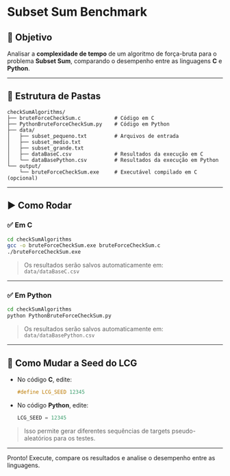 # Subset Sum Benchmark

## 🎯 Objetivo

Analisar a **complexidade de tempo** de um algoritmo de força-bruta para o problema **Subset Sum**, comparando o desempenho entre as linguagens **C** e **Python**.

---

## 📁 Estrutura de Pastas

```
checkSumAlgorithms/
├── bruteForceCheckSum.c           # Código em C
├── PythonBruteForceCheckSum.py    # Código em Python
├── data/
│   ├── subset_pequeno.txt         # Arquivos de entrada
│   ├── subset_medio.txt
│   ├── subset_grande.txt
│   ├── dataBaseC.csv              # Resultados da execução em C
│   └── dataBasePython.csv         # Resultados da execução em Python
└── output/
    └── bruteForceCheckSum.exe     # Executável compilado em C (opcional)
```

---

## ▶️ Como Rodar

### ✅ Em C

```bash
cd checkSumAlgorithms
gcc -o bruteForceCheckSum.exe bruteForceCheckSum.c
./bruteForceCheckSum.exe
```

> Os resultados serão salvos automaticamente em:  
> `data/dataBaseC.csv`

---

### ✅ Em Python

```bash
cd checkSumAlgorithms
python PythonBruteForceCheckSum.py
```

> Os resultados serão salvos automaticamente em:  
> `data/dataBasePython.csv`

---

## 🔁 Como Mudar a Seed do LCG

- No código **C**, edite:
  ```c
  #define LCG_SEED 12345
  ```

- No código **Python**, edite:
  ```python
  LCG_SEED = 12345
  ```

> Isso permite gerar diferentes sequências de targets pseudo-aleatórios para os testes.

---

Pronto! Execute, compare os resultados e analise o desempenho entre as linguagens.
